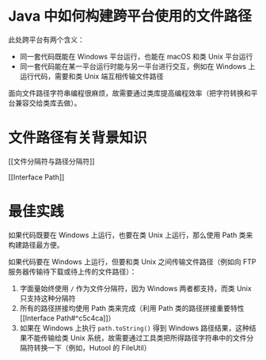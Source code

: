 # Java 中如何构建跨平台使用的文件路径

此处跨平台有两个含义：

- 同一套代码既能在 Windows 平台运行，也能在 macOS 和类 Unix 平台运行
- 同一套代码能在某一平台运行时能与另一平台进行交互，例如在 Windows 上运行代码，需要和类 Unix 端互相传输文件路径

面向文件路径字符串编程很麻烦，故需要通过类库提高编程效率（把字符转换和平台兼容交给类库去做）。

# 文件路径有关背景知识

[[文件分隔符与路径分隔符]]

[[Interface Path]]

# 最佳实践

如果代码既要在 Windows 上运行，也要在类 Unix 上运行，那么使用 Path 类来构建路径最方便。

如果代码要在 Windows 上运行，但要和类 Unix 之间传输文件路径（例如向 FTP 服务器传输待下载或待上传的文件路径）：

1. 字面量始终使用 `/` 作为文件分隔符，因为 Windows 两者都支持，而类 Unix 只支持这种分隔符
2. 所有的路径拼接均使用 Path 类来完成（利用 Path 类的路径拼接重要特性 [[Interface Path#^c5c4ca]]）
3. 如果在 Windows 上执行 `path.toString()` 得到 Windows 路径结果，这种结果不能传输给类 Unix 系统，故需要通过工具类把所得路径字符串中的文件分隔符转换一下（例如，Hutool 的 FileUtil）
